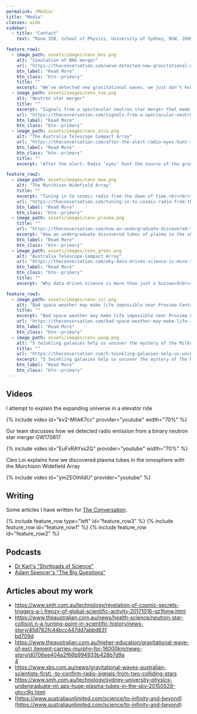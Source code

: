 ```yaml
---
permalink: /Media/
title: "Media"
classes: wide
sidebar:
  - title: "Contact"
    text: "Room 358, School of Physics, University of Sydney, NSW, 2006"

feature_row1:
  - image_path: assets/images/conv_bns.png
    alt: "Simulation of BNS merger"
    url: "https://theconversation.com/weve-detected-new-gravitational-waves-we-just-dont-know-where-they-come-from-yet-116267"
    btn_label: "Read More"
    btn_class: "btn--primary"
    title: ""
    excerpt: "We’ve detected new gravitational waves, we just don’t know where they come from (yet)<br><br>"
  - image_path: assets/images/conv_nsm.png
    alt: "Neutron star merger"
    title: ""
    excerpt: "Signals from a spectacular neutron star merger that made gravitational waves are slowly fading away"
    url: "https://theconversation.com/signals-from-a-spectacular-neutron-star-merger-that-made-gravitational-waves-are-slowly-fading-away-94294"
    btn_label: "Read More"
    btn_class: "btn--primary"
  - image_path: assets/images/conv_atca.png
    alt: "The Australia Telescope Compact Array"
    url: "https://theconversation.com/after-the-alert-radio-eyes-hunt-the-source-of-the-gravitational-waves-85106"
    btn_label: "Read More"
    btn_class: "btn--primary"
    title: ""
    excerpt: "After the alert: Radio ‘eyes’ hunt the source of the gravitational waves<br><br>"

feature_row2:
  - image_path: assets/images/conv_mwa.png
    alt: "The Murchison Widefield Array"
    title: ""
    excerpt: "Tuning in to cosmic radio from the dawn of time.<br><br>"
    url: "https://theconversation.com/tuning-in-to-cosmic-radio-from-the-dawn-of-time-51584"
    btn_label: "Read More"
    btn_class: "btn--primary"
  - image_path: assets/images/conv_plasma.png
    title: ""
    url: "https://theconversation.com/how-an-undergraduate-discovered-tubes-of-plasma-in-the-sky-42810"
    excerpt: "How an undergraduate discovered tubes of plasma in the sky."
    btn_label: "Read More"
    btn_class: "btn--primary"
  - image_path: assets/images/conv_green.png
    alt: "Australia Telescope Compact Array"
    url: "https://theconversation.com/why-data-driven-science-is-more-than-just-a-buzzword-76949"
    btn_label: "Read More"
    btn_class: "btn--primary"
    title: ""
    excerpt: "Why data-driven science is more than just a buzzword<br><br>"

feature_row3:
  - image_path: assets/images/conv_zic.png
    alt: "Bad space weather may make life impossible near Proxima Centauri"
    title: ""
    excerpt: "Bad space weather may make life impossible near Proxima Centauri"
    url: "https://theconversation.com/bad-space-weather-may-make-life-impossible-near-proxima-centauri-150979"
    btn_label: "Read More"
    btn_class: "btn--primary"
  - image_path: assets/images/conv_wang.png
    alt: "5 twinkling galaxies help us uncover the mystery of the Milky Way’s missing matter"
    title: ""
    url: "https://theconversation.com/5-twinkling-galaxies-help-us-uncover-the-mystery-of-the-milky-ways-missing-matter-153650"
    excerpt: "5 twinkling galaxies help us uncover the mystery of the Milky Way’s missing matter"
    btn_label: "Read More"
    btn_class: "btn--primary"
---
```


## Videos
I attempt to explain the expanding universe in a elevator ride

{% include video id="kv2-MhkK7cc" provider="youtube" width="70%" %}

Our team discusses how we detected radio emission from a binary neutron star merger GW170817

{% include video id="EuFxRAYxs2Q" provider="youtube" width="70%" %}

Cleo Loi explains how we discovered plasma tubes in the ionosphere with the Murchison Widefield Array

{% include video id="ymZEOihlIdU" provider="youtube" %}


## Writing

Some articles I have written for [The Conversation](https://theconversation.com/profiles/tara-murphy-1082/articles).

{% include feature_row type="left" id="feature_row3" %}
{% include feature_row id="feature_row1" %}
{% include feature_row id="feature_row2" %}



## Podcasts
* [Dr Karl's "Shirtloads of Science"](https://shirtloadsofscience.libsyn.com/secret-astronomy-tara-murphy-and-the-explosive-discoveries-of-2017-67)
* [Adam Spencer's "The Big Questions"](https://www.podcastone.com.au/episode/what-happens-when-neutron-stars-collide)



## Articles about my work

* [https://www.smh.com.au/technology/revelation-of-cosmic-secrets-triggers-a-\
frenzy-of-global-scientific-activity-20171016-gz1hmw.html](https://www.smh.com.au/technology/revelation-of-cosmic-secrets-triggers-a-frenzy-of-global-scientific-activity-20171016-gz1hmw.html)
* [https://www.theaustralian.com.au/news/health-science/neutron-star-collisio\
n-a-turning-point-in-scientific-history/news-story/45d782fc44bcc447dd7abbd831\
bd709d](https://www.theaustralian.com.au/news/health-science/neutron-star-collision-a-turning-point-in-scientific-history/news-story/45d782fc44bcc447dd7abbd831bd709d)
* [https://www.theaustralian.com.au/higher-education/gravitational-wave-of-exc\
itement-carries-murphy-for-16000km/news-story/d0706ee404a2f66b994933b428b7d9a\
4](https://www.theaustralian.com.au/higher-education/gravitational-wave-of-excitement-carries-murphy-for-16000km/news-story/d0706ee404a2f66b994933b428b7d9a4)
* [https://www.sbs.com.au/news/gravitational-waves-australian-scientists-first\
-to-confirm-radio-signals-from-two-colliding-stars](https://www.sbs.com.au/news/gravitational-waves-australian-scientists-first-to-confirm-radio-signals-from-two-colliding-stars)
* [https://www.smh.com.au/technology/sydney-university-physics-undergraduate-m\
aps-huge-plasma-tubes-in-the-sky-20150529-ghcc9g.html](https://www.smh.com.au/technology/sydney-university-physics-undergraduate-maps-huge-plasma-tubes-in-the-sky-20150529-ghcc9g.html)
* [https://www.australiaunlimited.com/science/to-infinity-and-beyond](https://www.australiaunlimited.com/science/to-infinity-and-beyond)
